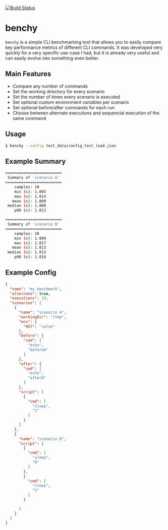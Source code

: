 [![Build Status](https://travis-ci.com/sha1n/benchy.svg?branch=master)](https://travis-ci.com/sha1n/benchy)

# benchy
`benchy` is a simple CLI benchmarking tool that allows you to easily compare key performance metrics of different CLI commands. It was developed very quickly for a very specific use-case I had, but it is already very useful and can easily evolve into something even better.

## Main Features
- Compare any number of commands
- Set the working directory for every scenario
- Set the number of times every scenario is executed
- Set optional custom environment variables per scenario
- Set optional before/after commands for each run
- Choose between alternate executions and sequencial execution of the same command

## Usage
```bash
$ benchy --config test_data/config_test_load.json
```

## Example Summary 
```bash
=========================
 Summary of 'scenario A'
=========================
    samples: 10
    min (s): 1.005
    max (s): 1.014
   mean (s): 1.009
 median (s): 1.008
    p90 (s): 1.013

=========================
 Summary of 'scenario B'
=========================
    samples: 10
    min (s): 1.009
    max (s): 1.017
   mean (s): 1.013
 median (s): 1.013
    p90 (s): 1.016
```

## Example Config
```json
{
  "name": "my benchmark",
  "alternate": true,
  "executions": 10,
  "scenarios": [
    {
      "name": "scenario A",
      "workingDir": "/tmp",
      "env": {
        "KEY": "value"
      },
      "before": {
        "cmd": [
          "echo",
          "beforeA"
        ]
      },
      "after": {
        "cmd": [
          "echo",
          "afterA"
        ]
      },
      "script": [
        {
          "cmd": [
            "sleep",
            "1"
          ]
        }
      ]
    },
    {
      "name": "scenario B",
      "script": [
        {
          "cmd": [
            "sleep",
            "0"
          ]
        },
        {
          "cmd": [
            "sleep",
            "1"
          ]
        }

      ]
    }
  ]
}
```
